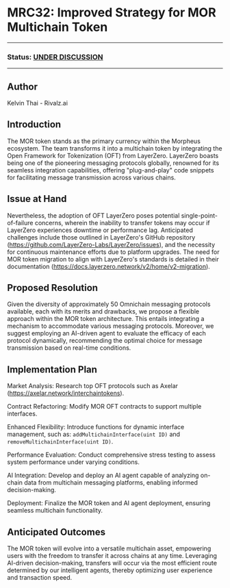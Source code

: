 # MRC32: Improved Strategy for MOR Multichain Token

---

### Status: [UNDER DISCUSSION](https://discord.com/channels/1151741790408429580/1230197408345096222)

---

## Author
Kelvin Thai - Rivalz.ai

## Introduction
The MOR token stands as the primary currency within the Morpheus ecosystem. The team transforms it into a multichain token by integrating the Open Framework for Tokenization (OFT) from LayerZero. 
LayerZero boasts being one of the pioneering messaging protocols globally, renowned for its seamless integration capabilities, offering "plug-and-play" code snippets for facilitating message transmission across various chains.

## Issue at Hand
Nevertheless, the adoption of OFT LayerZero poses potential single-point-of-failure concerns, wherein the inability to transfer tokens may occur if LayerZero experiences downtime or performance lag. Anticipated challenges include those outlined in LayerZero's GitHub repository (https://github.com/LayerZero-Labs/LayerZero/issues), and the necessity for continuous maintenance efforts due to platform upgrades. The need for MOR token migration to align with LayerZero's standards is detailed in their documentation (https://docs.layerzero.network/v2/home/v2-migration).

## Proposed Resolution
Given the diversity of approximately 50 Omnichain messaging protocols available, each with its merits and drawbacks, we propose a flexible approach within the MOR token architecture. This entails integrating a mechanism to accommodate various messaging protocols. Moreover, we suggest employing an AI-driven agent to evaluate the efficacy of each protocol dynamically, recommending the optimal choice for message transmission based on real-time conditions.

## Implementation Plan
Market Analysis: Research top OFT protocols such as Axelar (https://axelar.network/interchaintokens).

Contract Refactoring: Modify MOR OFT contracts to support multiple interfaces.

Enhanced Flexibility: Introduce functions for dynamic interface management, such as: `addMultichainInterface(uint ID)` and `removeMultichainInterface(uint ID)`.

Performance Evaluation: Conduct comprehensive stress testing to assess system performance under varying conditions.

AI Integration: Develop and deploy an AI agent capable of analyzing on-chain data from multichain messaging platforms, enabling informed decision-making.

Deployment: Finalize the MOR token and AI agent deployment, ensuring seamless multichain functionality.

## Anticipated Outcomes

The MOR token will evolve into a versatile multichain asset, empowering users with the freedom to transfer it across chains at any time. Leveraging AI-driven decision-making, transfers will occur via the most efficient route determined by our intelligent agents, thereby optimizing user experience and transaction speed.
